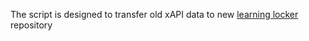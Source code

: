 The script is designed to transfer old xAPI data to new [learning locker](https://learninglocker.atlassian.net/wiki/spaces/DOCS/overview) repository
